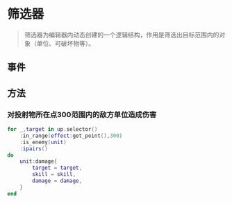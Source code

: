 # 筛选器

>筛选器为编辑器内动态创建的一个逻辑结构，作用是筛选出目标范围内的对象（单位、可破坏物等）。


## 事件


## 方法

### 对投射物所在点300范围内的敌方单位造成伤害
```lua
for _,target in up.selector()
    :in_range(effect:get_point(),300)
    :is_enemy(unit)
    :ipairs()
do
    unit:damage{
        target = target,
        skill = skill,
        damage = damage,
    }
end
```